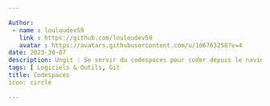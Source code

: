 ```yaml
---

Author: 
 - name : louloudev59
   link : https://github.com/louloudev59
   avatar : https://avatars.githubusercontent.com/u/106763258?v=4
date: 2023-30-07
description: Ungit : Se servir du codespaces pour coder depuis le navigateur
tags: [ Logiciels & Outils, Git
title: Codespaces
icon: circle

---
```

